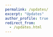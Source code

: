 ```yaml
---
permalink: /updates/
excerpt: "Updates"
author_profile: true
redirect_from:
  - /updates.html
---
```

<!-- <ul style="margin-top:-3px" class="updates">
	<li><span class="updates-month">JUL '24</span> <span class="updates-content">"Constrained 6-DoF Grasp Generation on Complex Shapes for Improved Dual-Arm Manipulation" accepted at <b>IROS 2024</b>!</span></li>
	<li><span class="updates-month">JAN '24</span> <span class="updates-content">2 papers accepted at <b>ICRA 2024</b>!</span></li>
	<li><span class="updates-month">NOV '23</span> <span class="updates-content">Presented "EDMP: Ensemble-of-costs-guided Diffusion for Motion Planning" at <b>CoRL Workshop 2023</b><a target="_blank" href="https://sites.google.com/view/corl2023-prl/home"><img src="/images/link.png" width=18px height=18px style="margin: -7px 5px 0 5px;"></a>!</span></li>
	<li><span class="updates-month">SEP '23</span> <span class="updates-content">"HyP-NeRF: Learning Improved NeRF Priors using a HyperNetwork" accepted at <b>NeurIPS 2023</b>!</span></li>
	<li><span class="updates-month">SEP '23</span> <span class="updates-content">Completed my internship at <b>Mila</b> and started my <b>Ph.D. at MIT</b>!</span></li>
	<li><span class="updates-month">JULY '23</span> <span class="updates-content">"SCARP: 3D Shape Completion in ARbitrary Poses for Improved Grasping" accepted for presentation at <b>RSS Workshop 2023</b><a target="_blank" href="https://mit-spark.github.io/robotRepresentations-RSS2023/"><img src="/images/link.png" width=18px height=18px style="margin: -7px 5px 0 5px;"></a>!</span></li>
	<li><span class="updates-month">JUN '23</span> <span class="updates-content">"Disentangling Planning and Control for Non-prehensile Tabletop Manipulation" accepted at <b>CASE 2023</b>!</span></li>
	<li><span class="updates-month">MAY '23</span> <span class="updates-content">For <b>ICRA 2023</b>, I acted as the <b>official social media ambassador</b>, posting on behalf of <b>IEEE RAS</b> on their social media channels!<a target="_blank" href="https://twitter.com/ieeeras"><img src="/images/twitter.png" width=18px height=18px style="margin: -5px 0px 0 5px;"></a><a target="_blank" href="https://www.facebook.com/ieee.ras/"><img src="/images/facebook.png" width=18px height=18px style="margin: -5px 0px 0 5px;"></a><a target="_blank" href="https://www.linkedin.com/groups/1888416/"><img src="/images/linkedin.png" width=18px height=18px style="margin: -7px 5px 0 5px;"></a></span></li>
	<li><span class="updates-month">MAY '23</span> <span class="updates-content">Started my internship at the <b>REAL lab</b> in <b>Mila</b><a target="_blank" href="https://montrealrobotics.ca/"><img src="/images/link.png" width=18px height=18px style="margin: -7px 5px 0 5px;"></a>!</span></li>
	<li><span class="updates-month">APR '23</span> <span class="updates-content">"Uncovering hidden biases against Indian independent artists in the perception of music quality by Indian Audience" accepted at <b>ICMPC 2023</b>!</span></li>
	<li><span class="updates-month">JAN '23</span> <span class="updates-content">"SCARP: 3D Shape Completion in ARbitrary Poses for Improved Grasping" accepted at <b>ICRA 2023</b>!</span></li>
	<li><span class="updates-month">JAN '23</span> <span class="updates-content">I am attending <b>Google Research Week 2023</b><a target="_blank" href="https://sites.google.com/view/researchweek2023/home"><img src="/images/link.png" width=18px height=18px style="margin: -7px 5px 0 5px;"></a> in Bangalore!</span></li>
	<li><span class="updates-month">DEC '22</span> <span class="updates-content">Presented INR-V at Vision India, <b>ICVGIP 2022</b><a target="_blank" href="https://events.iitgn.ac.in/2022/icvgip/vision_india.html"><img src="/images/link.png" width=18px height=18px style="margin: -7px 5px 0 5px;"></a>!<a target="_blank" href="https://iiitaphyd-my.sharepoint.com/:p:/g/personal/bipasha_sen_research_iiit_ac_in/EY4XFO4EOvtDonHHIxuy-BkByk__QkP8H8WmSK21oVZhkg?e=9JeBj2"><img src="/images/ppt.png" width=28px height=28px style="margin: -3px 5px 0 5px;"></a></span></li>
	<li><span class="updates-month">OCT '22</span> <span class="updates-content">"INR-V: A Continuous Representation Space for Video-based Generative Tasks" accepted at <b>TMLR 2022</b>!</span></li>
	<li><span class="updates-month">SEP '22</span> <span class="updates-content">I am grateful to <b>Microsoft Research</b> for awarding me a <b>travel grant</b> of $2000 for <b>WACV 2023</b>!</span></li>
	<li><span class="updates-month">AUG '22</span> <span class="updates-content">2 papers accepted at <b>WACV 2023</b>!</span></li>
	<li><span class="updates-month">AUG '22</span> <span class="updates-content">Gave a tutorial on "Computer Vision challenges in Table-top rearrangement and Planning" at the <b>6<sup>th</sup> Summer School of AI</b><a target="_blank" href="https://cvit.iiit.ac.in/summerschool2022/"><img src="/images/link.png" width=18px height=18px style="margin: -7px 5px 0 5px;"></a> held at IIIT-H!<a target="_blank" href="https://youtu.be/QtSH7dv1CwA?t=152"><img src="/images/video.png" width=28px height=28px style="margin: -3px 5px 0 5px;"></a></span></li>
	<li><span class="updates-month">JUN '22</span> <span class="updates-content">We are in <b>news</b><a target="_blank" href="https://www.iiit.ac.in/files/media/Sakshi-RRC.jpeg"><img src="/images/link.png" width=18px height=18px style="margin: -7px 5px 0 5px;"></a> for bagging 3<sup>rd</sup> position in <b>OCRTOC</b><a target="_blank" href="http://ocrtoc.org/"><img src="/images/link.png" width=18px height=18px style="margin: -7px 5px 0 5px;"></a>!</span></li>
	<li><span class="updates-month">APR '22</span> <span class="updates-content">We came <b>3<sup>rd</sup></b> in <b>ICRA 2022</b> Open Cloud Robot Table Organization Challenge <b>(OCRTOC)</b><a target="_blank" href="http://ocrtoc.org/"><img src="/images/link.png" width=18px height=18px style="margin: -7px 5px 0 5px;"></a>!</span></li>
	<li><span class="updates-month">DEC '21</span> <span class="updates-content">Granted a Provisional Patent on "SYSTEM AND METHOD FOR TRAINING USERS TO LIP READ"!</span></li>
	<li><span class="updates-month">NOV '21</span> <span class="updates-content">Joined Robotics Research Center at IIIT-H as a Research Fellow!</span></li>
	<li><span class="updates-month">AUG '21</span> <span class="updates-content">Joined MS by Research at IIIT-H!</span></li>
	<li><span class="updates-month">JUN '21</span> <span class="updates-content">"Personalized One-Shot Lipreading for an ALS Patient" accepted at <b>BMVC 2021</b>!</span></li>
	<li><span class="updates-month">MAR '21</span> <span class="updates-content">Joined Center for Visual Information Technology at IIIT-H as a Research Fellow!</span></li>
	<li><span class="updates-month">SEP '20</span> <span class="updates-content">I received "Spot Award" for "Innovation and Impact" at Microsoft!</span></li>
</ul> -->
